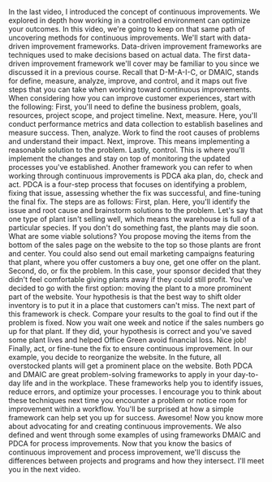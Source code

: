 In the last video, I introduced the concept of continuous improvements. We
explored in depth how working in a controlled environment can optimize your
outcomes. In this video, we're going to keep on that same path of uncovering
methods for continuous improvements. We'll start with data-driven improvement
frameworks. Data-driven improvement frameworks are techniques used to make
decisions based on actual data. The first data-driven improvement framework
we'll cover may be familiar to you since we discussed it in a previous course.
Recall that D-M-A-I-C, or DMAIC, stands for define, measure, analyze, improve,
and control, and it maps out five steps that you can take when working toward
continuous improvements. When considering how you can improve customer
experiences, start with the following: First, you'll need to define the business
problem, goals, resources, project scope, and project timeline. Next, measure.
Here, you'll conduct performance metrics and data collection to establish
baselines and measure success. Then, analyze. Work to find the root causes of
problems and understand their impact. Next, improve. This means implementing a
reasonable solution to the problem. Lastly, control. This is where you'll
implement the changes and stay on top of monitoring the updated processes you've
established. Another framework you can refer to when working through continuous
improvements is PDCA aka plan, do, check and act. PDCA is a four-step process
that focuses on identifying a problem, fixing that issue, assessing whether the
fix was successful, and fine-tuning the final fix. The steps are as follows:
First, plan. Here, you'll identify the issue and root cause and brainstorm
solutions to the problem. Let's say that one type of plant isn't selling well,
which means the warehouse is full of a particular species. If you don't do
something fast, the plants may die soon. What are some viable solutions? You
propose moving the items from the bottom of the sales page on the website to the
top so those plants are front and center. You could also send out email
marketing campaigns featuring that plant, where you offer customers a buy one,
get one offer on the plant. Second, do, or fix the problem. In this case, your
sponsor decided that they didn't feel comfortable giving plants away if they
could still profit. You've decided to go with the first option: moving the plant
to a more prominent part of the website.  Your hypothesis is that the best way
to shift older inventory is to put it in a place that customers can't miss. The
next part of this framework is check.  Compare your results to the goal to find
out if the problem is fixed. Now you wait one week and notice if the sales
numbers go up for that plant. If they did, your hypothesis is correct and you've
saved some plant lives and helped Office Green avoid financial loss. Nice job!
Finally, act, or fine-tune the fix to ensure continuous improvement. In our
example, you decide to reorganize the website. In the future, all overstocked
plants will get a prominent place on the website. Both PDCA and DMAIC are great
problem-solving frameworks to apply in your day-to-day life and in the
workplace. These frameworks help you to identify issues, reduce errors, and
optimize your processes. I encourage you to think about these techniques next
time you encounter a problem or notice room for improvement within a workflow.
You'll be surprised at how a simple framework can help set you up for success.
Awesome! Now you know more about advocating for and creating continuous
improvements. We also defined and went through some examples of using frameworks
DMAIC and PDCA for process improvements. Now that you know the basics of
continuous improvement and process improvement, we'll discuss the differences
between projects and programs and how they intersect. I'll meet you in the next
video.